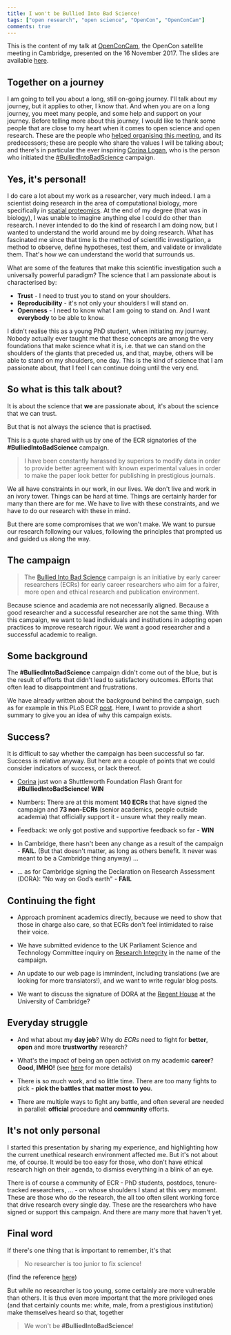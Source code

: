 ```yaml
---
title: I won't be Bullied Into Bad Science!
tags: ["open research", "open science", "OpenCon", "OpenConCam"]
comments: true
---
```


This is the content of my talk at
[OpenConCam](http://www.opencon2017.org/lgatt0/opencon_2017_cambridge),
the OpenCon satellite meeting in Cambridge, presented on the 16
November 2017. The slides are available
[here](https://rawgit.com/lgatto/2017_11_16_OpenConCam/master/slides.html).


<!--more-->


## Together on a journey

I am going to tell you about a long, still on-going journey. I'll
talk about my journey, but it applies to other, I know that. And when
you are on a long journey, you meet many people, and some help and
support on your journey. Before telling more about this journey, I
would like to thank some people that are close to my heart when it
comes to open science and open research. These are the people
who [helped organising this meeting](http://www.openconcam.org/), and
its predecessors; these are people who share the values I will be
talking about; and there's in particular the ever
inspiring [Corina Logan](http://corinalogan.com/), who is the person
who initiated
the [#BulliedIntoBadScience](http://bulliedintobadscience.org/)
campaign.

## Yes, it's personal!

I do care a lot about my work as a researcher, very much indeed. I am
a scientist doing research in the area of computational biology, more
specifically
in
[spatial proteomics](https://lgatto.github.io/cpu-spat-prot-2015/). At
the end of my degree (that was in biology), I was unable to imagine
anything else I could do other than research. I never intended to do
the kind of research I am doing now, but I wanted to understand the
world around me by doing research. What has fascinated me since that
time is the method of scientific investigation, a method to observe,
define hypotheses, test them, and validate or invalidate them.  That's
how we can understand the world that surrounds us.

What are some of the features that make this scientific investigation
such a universally powerful paradigm? The science that I am passionate
about is characterised by:

- **Trust** - I need to trust you to stand on your shoulders.
- **Reproducibility** - it's not only your shoulders I will stand on.
- **Openness** - I need to know what I am going to stand on. And I want
  **everybody** to be able to know.

I didn't realise this as a young PhD student, when initiating my
journey. Nobody actually ever taught me that these concepts are among
the very foundations that make science what it is, i.e. that we can
stand on the shoulders of the giants that preceded us, and that,
maybe, others will be able to stand on my shoulders, one day. This is
the kind of science that I am passionate about, that I feel I can
continue doing until the very end.

## So what is this talk about?

It is about the science that **we** are passionate about, it's about
the science that we can trust.

But that is not always the science that is practised. 

This is a quote shared with us by one of the ECR signatories of the
**#BulliedIntoBadScience** campaign.

> I have been constantly harassed by superiors to modify data in order
> to provide better agreement with known experimental values in order
> to make the paper look better for publishing in prestigious
> journals.

We all have constraints in our work, in our lives. We don't live and
work in an ivory tower. Things can be hard at time. Things are
certainly harder for many than there are for me. We have to live with
these constraints, and we have to do our research with these in mind.

But there are some compromises that we won't make. We want to pursue
our research following our values, following the principles that
prompted us and guided us along the way.

## The campaign

> The [Bullied Into Bad Science](http://BulliedIntoBadScience.org/)
> campaign is an initiative by early career researchers (ECRs) for
> early career researchers who aim for a fairer, more open and ethical
> research and publication environment.

Because science and academia are not necessarily aligned. Because a
good researcher and a successful researcher are not the same
thing. With this campaign, we want to lead individuals and
institutions in adopting open practices to improve research rigour. We
want a good researcher and a successful academic to realign.

## Some background

The **#BulliedIntoBadScience** campaign didn't come out of the blue,
but is the result of efforts that didn't lead to satisfactory
outcomes. Efforts that often lead to disappointment and frustrations.

We have already written about the background behind the campaign, such
as for example in this PLoS ECR
[post](http://blogs.plos.org/thestudentblog/2017/09/01/bullied-into-going-national-early-career-researchers-are-taking-initiative/). Here,
I want to provide a short summary to give you an idea of why this
campaign exists.

## Success?

It is difficult to say whether the campaign has been successful so
far. Success is relative anyway. But here are a couple of points that
we could consider indicators of success, or lack thereof.


- [Corina](http://corinalogan.com/) just won a Shuttleworth Foundation
  Flash Grant for **#BulliedIntoBadScience**! **WIN**

- Numbers: There are at this moment **140 ECRs** that have signed the
  campaign and **73 non-ECRs** (senior academics, people outside
  academia) that officially support it - unsure what they really
  mean.

- Feedback: we only got postive and supportive feedback so far -
  **WIN**

- In Cambridge, there hasn't been any change as a result of the
  campaign - **FAIL**. (But that doesn't matter, as long as others
  benefit. It never was meant to be a Cambridge thing anyway) ...
  
- ... as for Cambridge signing the Declaration on Research Assessment
  (DORA): "No way on God’s earth" - **FAIL**

## Continuing the fight

- Approach prominent academics directly, because we need to show that
  those in charge also care, so that ECRs don't feel intimidated to
  raise their voice. 

- We have submitted evidence to the UK Parliament Science and
  Technology Committee inquiry on
  [Research Integrity](https://www.parliament.uk/business/committees/committees-a-z/commons-select/science-and-technology-committee/inquiries/parliament-2017/research-integrity-17-19/) in the name of the campaign.
  
- An update to our web page is immindent, including translations (we
  are looking for more translators!), and we want to write regular
  blog posts.

- We want to discuss the signature of DORA at the
  [Regent House](https://www.governance.cam.ac.uk/governance/key-bodies/RH-Senate/Pages/default.aspx) at
  the University of Cambridge?

## Everyday struggle

- And what about my **day job**? Why do *ECRs* need to fight for
  **better**, **open** and more **trustworthy** research?
  
- What's the impact of being an open activist on my academic
  **career**?  **Good, IMHO!**
  (see [here](https://lgatto.github.io/EPFL-open-science/) for more
  details)
  
- There is so much work, and so little time. There are too many fights
  to pick - **pick the battles that matter most to you**.

- There are multiple ways to fight any battle, and often several are
  needed in parallel: **official** procedure and **community** efforts.

## It's not only personal

I started this presentation by sharing my experience, and highlighting
how the current unethical research environment affected me. But it's
not about me, of course. It would be too easy for those, who don't
have ethical research high on their agenda, to dismiss everything in a
blink of an eye.

There is of course a community of ECR - PhD students, postdocs,
tenure-tracked researchers, ... - on whose shoulders I stand at this
very moment. These are those who do the research, the all too often
silent working force that drive research every single day. These are
the researchers who have signed or support this campaign. And there
are many more that haven't yet.

## Final word

If there's one thing that is important to remember, it's that

> No researcher is too junior to fix science!

(find the reference [here](https://www.nature.com/news/no-researcher-is-too-junior-to-fix-science-1.21928))

But while no researcher is too young, some certainly are more
vulnerable than others. It is thus even more important that the more
privileged ones (and that certainly counts me: white, male, from a
prestigious institution) make themselves heard so that, together

> We won't be **#BulliedIntoBadScience**!

